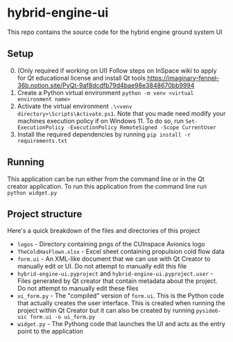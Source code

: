 # hybrid-engine-ui

This repo contains the source code for the hybrid engine ground system UI

## Setup 

0. (Only required if working on UI) Follow steps on InSpace wiki to apply for Qt educational license and install Qt tools https://imaginary-fennel-36b.notion.site/PyQt-9af8dcdfb79d4bae98e3848670bb9994
1. Create a Python virtual environment `python -m venv <virtual environment name>`
2. Activate the virtual environment `.\<venv directory>\Scripts\Activate.ps1`. Note that you made need modify your machines execution policy if on Windows 11. To do so, run `Set-ExecutionPolicy -ExecutionPolicy RemoteSigned -Scope CurrentUser`
3. Install the required dependencies by running `pip install -r requirements.txt`

## Running 
This application can be run either from the command line or in the Qt creator application. To run this application from the command line run `python widget.py`

## Project structure
Here's a quick breakdown of the files and directories of this project
- `logos` - Directory containing pngs of the CUInspace Avionics logo
- `TheColdHasFlown.xlsx` - Excel sheet containing propulsion cold flow data
- `form.ui` - An XML-like document that we can use with Qt Creator to manually edit or UI. Do not attempt to manually edit this file
- `hybrid-engine-ui.pyproject` and `hybrid-engine-ui.pyproject.user` - Files generated by Qt creator that contain metadata about the project. Do not attempt to manually edit these files
- `ui_form.py` - The "compiled" version of `form.ui`. This is the Python code that actually creates the user interface. This is created when running the project within Qt Creator but it can also be created by running `pyside6-uic form.ui -o ui_form.py`
- `widget.py` - The Pythong code that launches the UI and acts as the entry point to the application
